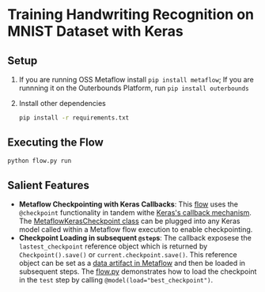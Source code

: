 # Training Handwriting Recognition on MNIST Dataset with Keras

## Setup

1. If you are running OSS Metaflow install `pip install metaflow`; If you are runnning it on the Outerbounds Platform, run `pip install outerbounds`

2. Install other dependencies
    ```bash
    pip install -r requirements.txt
    ```

## Executing the Flow

```bash
python flow.py run  
```


## Salient Features 

- **Metaflow Checkpointing with Keras Callbacks**: This [flow](./flow.py) uses the `@checkpoint` functionality in tandem withe [Keras's callback mechanism](https://keras.io/api/callbacks/). The [MetaflowKerasCheckpoint class](./keras_callback.py) can be plugged into any Keras model called within a Metaflow flow execution to enable checkpointing.
- **Checkpoint Loading in subsequent `@step`s**: The callback exposese the `lastest_checkpoint` reference object which is returned by `Checkpoint().save()` or `current.checkpoint.save()`. This reference object can be set as a [data artifact in Metaflow](https://docs.metaflow.org/metaflow/basics#artifacts) and then be loaded in subsequent steps. The [flow.py](./flow.py) demonstrates how to load the checkpoint in the `test` step by calling `@model(load="best_checkpoint")`.